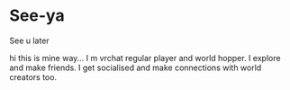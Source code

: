 # See-ya
See u later

hi this is mine way... 
I m vrchat regular player and world hopper. 
I explore and make friends. I get socialised and make connections with world creators too. 